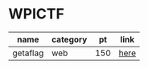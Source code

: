# WPICTF

| name | category | pt | link
| - | - | - | -
| getaflag | web | 150 | [here](https://github.com/JPNYKW/WPICTF/blob/master/getaflag.md)
